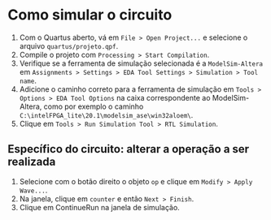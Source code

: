 # Como simular o circuito

1. Com o Quartus aberto, vá em `File > Open Project...` e selecione o arquivo `quartus/projeto.qpf`.
2. Compile o projeto com `Processing > Start Compilation`.
3. Verifique se a ferramenta de simulação selecionada é a `ModelSim-Altera` em `Assignments > Settings > EDA Tool Settings > Simulation > Tool name`.
4. Adicione o caminho correto para a ferramenta de simulação em `Tools > Options > EDA Tool Options` na caixa correspondente ao ModelSim-Altera, como por exemplo o caminho `C:\intelFPGA_lite\20.1\modelsim_ase\win32aloem\`.
5. Clique em `Tools > Run Simulation Tool > RTL Simulation`.

## Específico do circuito: alterar a operação a ser realizada

1. Selecione com o botão direito o objeto `op` e clique em `Modify > Apply Wave...`.
2. Na janela, clique em `counter` e então `Next > Finish`.
3. Clique em ContinueRun na janela de simulação.
